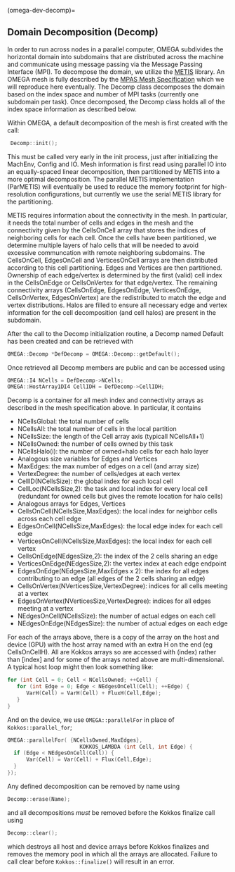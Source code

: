 (omega-dev-decomp)=

## Domain Decomposition (Decomp)

In order to run across nodes in a parallel computer, OMEGA subdivides the
horizontal domain into subdomains that are distributed across the machine
and communicate using message passing via the Message Passing Interface (MPI).
To decompose the domain, we utilize the
[METIS](http://glaros.dtc.umn.edu/gkhome/metis/metis/overview) library.
An OMEGA mesh is fully described by the
[MPAS Mesh Specification](https://mpas-dev.github.io/files/documents/MPAS-MeshSpec.pdf)
which we will reproduce here eventually. The Decomp class decomposes
the domain based on the index space and number of MPI tasks (currently
one subdomain per task). Once decomposed, the Decomp class holds all
of the index space information as described below.

Within OMEGA, a default decomposition of the mesh is first created
with the call:
```c++
 Decomp::init();
```
This must be called very early in the init process, just after initializing
the MachEnv, Config and IO.  Mesh information is first read using parallel
IO into an equally-spaced linear decomposition, then partitioned by METIS
into a more optimal decomposition. The parallel METIS implementation
(ParMETIS) will eventually be used to reduce the memory footprint for
high-resolution configurations, but currently we use the serial METIS library
for the partitioning.

METIS requires information about the connectivity in the mesh. In particular,
it needs the total number of cells and edges in the mesh and the connectivity
given by the CellsOnCell array that stores the indices of neighboring cells
for each cell. Once the cells have been partitioned, we determine multiple
layers of halo cells that will be needed to avoid excessive communcation with
remote neighboring subdomains. The CellsOnCell, EdgesOnCell
and VerticesOnCell arrays are then distributed according to this cell
partitioning. Edges and Vertices are then partitioned. Ownership of each
edge/vertex is determined by the first (valid) cell index in the CellsOnEdge
or CellsOnVertex for that edge/vertex. The remaining connectivity arrays
(CellsOnEdge, EdgesOnEdge, VerticesOnEdge, CellsOnVertex, EdgesOnVertex)
are the redistributed to match the edge and vertex distributions. Halos
are filled to ensure all necessary edge and vertex information for the
cell decomposition (and cell halos) are present in the subdomain.

After the call to the Decomp initialization routine, a Decomp named
Default has been created and can be retrieved with
```c++
OMEGA::Decomp *DefDecomp = OMEGA::Decomp::getDefault();
```
Once retrieved all Decomp members are public and can be accessed using
```c++
OMEGA::I4 NCells = DefDecomp->NCells;
OMEGA::HostArray1DI4 CellIDH = DefDecomp->CellIDH;
```
Decomp is a container for all mesh index and connectivity arrays as
described in the mesh specification above. In particular, it contains
  - NCellsGlobal: the total number of cells
  - NCellsAll: the total number of cells in the local partition
  - NCellsSize: the length of the Cell array axis (typicall NCellsAll+1)
  - NCellsOwned: the number of cells owned by this task
  - NCellsHalo(i): the number of owned+halo cells for each halo layer
  - Analogous size variables for Edges and Vertices
  - MaxEdges: the max number of edges on a cell (and array size)
  - VertexDegree: the number of cells/edges at each vertex
  - CellID(NCellsSize): the global index for each local cell
  - CellLoc(NCellsSize,2): the task and local index for every local cell
    (redundant for owned cells but gives the remote location for halo cells)
  - Analogous arrays for Edges, Vertices
  - CellsOnCell(NCellsSize,MaxEdges): the local index for neighbor cells
    across each cell edge
  - EdgesOnCell(NCellsSize,MaxEdges): the local edge index for each cell edge
  - VerticesOnCell(NCellsSize,MaxEdges): the local index for each cell vertex
  - CellsOnEdge(NEdgesSize,2): the index of the 2 cells sharing an edge
  - VerticesOnEdge(NEdgesSize,2): the vertex index at each edge endpoint
  - EdgesOnEdge(NEdgesSize,MaxEdges x 2): the index for all edges contributing
    to an edge (all edges of the 2 cells sharing an edge)
  - CellsOnVertex(NVerticesSize,VertexDegree): indices for all cells meeting
    at a vertex
  - EdgesOnVertex(NVerticesSize,VertexDegree): indices for all edges meeting
    at a vertex
  - NEdgesOnCell(NCellsSize): the number of actual edges on each cell
  - NEdgesOnEdge(NEdgesSize): the number of actual edges on each edge

For each of the arrays above, there is a copy of the array on the host and
device (GPU) with the host array named with an extra H on the end
(eg CellsOnCellH). All are Kokkos arrays so are accessed with (index) rather
than [index] and for some of the arrays noted above are multi-dimensional.
A typical host loop might then look something like:
```c++
for (int Cell = 0; Cell < NCellsOwned; ++Cell) {
   for (int Edge = 0; Edge < NEdgesOnCell(Cell); ++Edge) {
      VarH(Cell) = VarH(Cell) + FluxH(Cell,Edge);
   }
}
```
And on the device, we use `OMEGA::parallelFor` in place of `Kokkos::parallel_for`;
```c++
OMEGA::parallelFor( {NCellsOwned,MaxEdges},
                       KOKKOS_LAMBDA (int Cell, int Edge) {
  if (Edge < NEdgesOnCell(Cell)) {
      Var(Cell) = Var(Cell) + Flux(Cell,Edge);
  }
});
```

Any defined decomposition can be removed by name using
```c++
Decomp::erase(Name);
```
and all decompositions *must* be removed before the Kokkos finalize call using
```c++
Decomp::clear();
```
which destroys all host and device arrays before Kokkos finalizes and removes
the memory pool in which all the arrays are allocated. Failure to call clear
before `Kokkos::finalize()` will result in an error.
